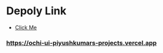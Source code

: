 # Depoly Link

- [Click Me](https://ochi-ui-piyushkumars-projects.vercel.app/)

### https://ochi-ui-piyushkumars-projects.vercel.app